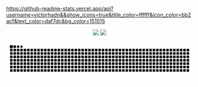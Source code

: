 

https://github-readme-stats.vercel.app/api?username=victorhadn&&show_icons=true&title_color=ffffff&icon_color=bb2acf&text_color=daf7dc&bg_color=151515


<div align="center"> 
  <a href="https://www.instagram.com/vhenriquean/" target="_blank"><img src="https://img.shields.io/badge/-Instagram-%23E4405F?style=for-the-badge&logo=instagram&logoColor=white" target="_blank"></a>
  <a href="https://www.linkedin.com/in/victorhenriqueamaral/" target="_blank"><img src="https://img.shields.io/badge/-LinkedIn-%230077B5?style=for-the-badge&logo=linkedin&logoColor=white" target="_blank"></a> 
 
  ![Snake animation](https://github.com/victorhadn/victorhadn/blob/output/github-contribution-grid-snake.svg)
 
</div>
 

